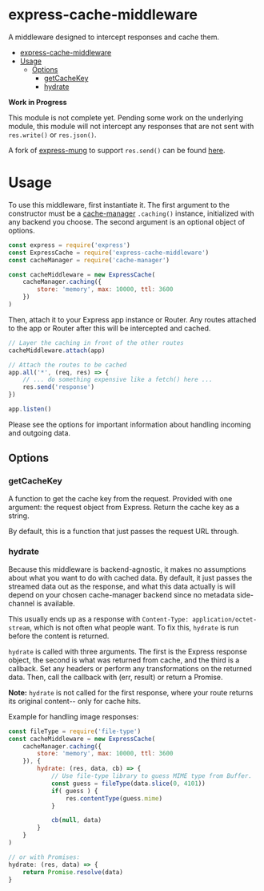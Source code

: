 # express-cache-middleware

A middleware designed to intercept responses and cache them.

<!-- MDTOC maxdepth:6 firsth1:1 numbering:0 flatten:0 bullets:1 updateOnSave:1 -->

- [express-cache-middleware](#express-cache-middleware)   
- [Usage](#Usage)   
   - [Options](#Options)   
      - [getCacheKey](#getCacheKey)   
      - [hydrate](#hydrate)   

<!-- /MDTOC -->

**Work in Progress**

This module is not complete yet. Pending some work on the underlying module, this module will not intercept any responses that are not sent with `res.write()` or `res.json()`.

A fork of [express-mung](https://github.com/richardschneider/express-mung) to support `res.send()` can be found [here](https://github.com/tprobinson/express-mung).

# Usage

To use this middleware, first instantiate it. The first argument to the constructor must be a [cache-manager](https://www.npmjs.com/package/cache-manager) `.caching()` instance, initialized with any backend you choose. The second argument is an optional object of options.

```js
const express = require('express')
const ExpressCache = require('express-cache-middleware')
const cacheManager = require('cache-manager')

const cacheMiddleware = new ExpressCache(
	cacheManager.caching({
		store: 'memory', max: 10000, ttl: 3600
	})
)
```

Then, attach it to your Express app instance or Router. Any routes attached to the app or Router after this will be intercepted and cached.

```js
// Layer the caching in front of the other routes
cacheMiddleware.attach(app)

// Attach the routes to be cached
app.all('*', (req, res) => {
	// ... do something expensive like a fetch() here ...
	res.send('response')
})

app.listen()
```

Please see the options for important information about handling incoming and outgoing data.

## Options

### getCacheKey

A function to get the cache key from the request. Provided with one argument: the request object from Express. Return the cache key as a string.

By default, this is a function that just passes the request URL through.

### hydrate

Because this middleware is backend-agnostic, it makes no assumptions about what you want to do with cached data. By default, it just passes the streamed data out as the response, and what this data actually is will depend on your chosen cache-manager backend since no metadata side-channel is available.

This usually ends up as a response with `Content-Type: application/octet-stream`, which is not often what people want. To fix this, `hydrate` is run before the content is returned.

`hydrate` is called with three arguments. The first is the Express response object, the second is what was returned from cache, and the third is a callback. Set any headers or perform any transformations on the returned data. Then, call the callback with (err, result) or return a Promise.

**Note:** `hydrate` is not called for the first response, where your route returns its original content-- only for cache hits.

Example for handling image responses:
```js
const fileType = require('file-type')
const cacheMiddleware = new ExpressCache(
	cacheManager.caching({
		store: 'memory', max: 10000, ttl: 3600
	}), {
		hydrate: (res, data, cb) => {
			// Use file-type library to guess MIME type from Buffer.
			const guess = fileType(data.slice(0, 4101))
			if( guess ) {
				res.contentType(guess.mime)
			}

			cb(null, data)
		}
	}
)

// or with Promises:
hydrate: (res, data) => {
	return Promise.resolve(data)
}
```
